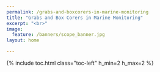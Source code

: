 ```yaml
---
permalink: /grabs-and-boxcorers-in-marine-monitoring
title: "Grabs and Box Corers in Marine Monitoring"
excerpt: "<br>"
image:
  feature: /banners/scope_banner.jpg
layout: home

---
```

{% include toc.html class="toc-left" h_min=2 h_max=2 %}
